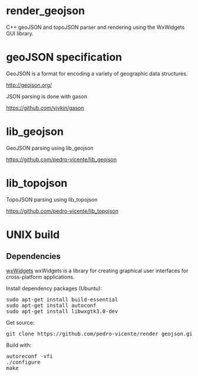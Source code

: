 # render_geojson
C++ geoJSON and topoJSON parser and rendering using the WxWidgets GUI library. 

# geoJSON specification
GeoJSON is a format for encoding a variety of geographic data structures.

http://geojson.org/

JSON parsing is done with gason

https://github.com/vivkin/gason

# lib_geojson 

GeoJSON parsing using lib_geojson

https://github.com/pedro-vicente/lib_geojson

# lib_topojson 

TopoJSON parsing using lib_topojson

https://github.com/pedro-vicente/lib_topojson

# UNIX build

Dependencies
------------

[wxWidgets](https://www.wxwidgets.org/)
wxWidgets is a library for creating graphical user interfaces for cross-platform applications.
<br /> 

Install dependency packages (Ubuntu):
<pre>
sudo apt-get install build-essential
sudo apt-get install autoconf
sudo apt-get install libwxgtk3.0-dev
</pre>

Get source:
<pre>
git clone https://github.com/pedro-vicente/render_geojson.git
</pre>

Build with:
<pre>
autoreconf -vfi
./configure
make
</pre>
